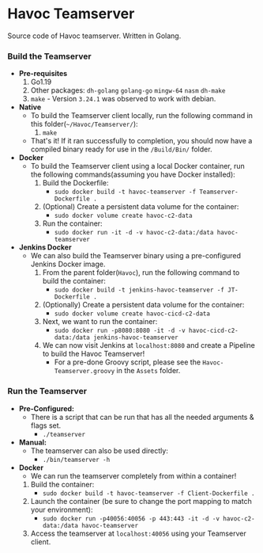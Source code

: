 # Havoc Teamserver

Source code of Havoc teamserver. Written in Golang.


### Build the Teamserver
- **Pre-requisites**
	1. Go1.19
	2. Other packages: `dh-golang` `golang-go` `mingw-64` `nasm` `dh-make`
	3. `make` - Version `3.24.1` was observed to work with debian.
- **Native**
	- To build the Teamserver client locally, run the following command in this folder(`~/Havoc/Teamserver/`):
		1. `make`
	- That's it! If it ran successfully to completion, you should now have a compiled binary ready for use in the `/Build/Bin/` folder.
- **Docker**
	- To build the Teamserver client using a local Docker container, run the following commands(assuming you have Docker installed):
		1. Build the Dockerfile:
			* `sudo docker build -t havoc-teamserver -f Teamserver-Dockerfile .`
		2. (Optional) Create a persistent data volume for the container:
			* `sudo docker volume create havoc-c2-data`
		3. Run the container:
			* `sudo docker run -it -d -v havoc-c2-data:/data havoc-teamserver`
- **Jenkins Docker**
	- We can also build the Teamserver binary using a pre-configured Jenkins Docker image.
		1. From the parent folder(`Havoc`), run the following command to build the container:
			* `sudo docker build -t jenkins-havoc-teamserver -f JT-Dockerfile .`
		2. (Optionally) Create a persistent data volume for the container:
			* `sudo docker volume create havoc-cicd-c2-data`
		2. Next, we want to run the container:
			* `sudo docker run -p8080:8080 -it -d -v havoc-cicd-c2-data:/data jenkins-havoc-teamserver`
		3. We can now visit Jenkins at `localhost:8080` and create a Pipeline to build the Havoc Teamserver!
			* For a pre-done Groovy script, please see the `Havoc-Teamserver.groovy` in the `Assets` folder.


### Run the Teamserver
- **Pre-Configured:**
	- There is a script that can be run that has all the needed arguments & flags set.
		* `./teamserver`
- **Manual:**
	- The teamserver can also be used directly:
		* `./bin/teamserver -h`
- **Docker**
	- We can run the teamserver completely from within a container!
	1. Build the container: 
		* `sudo docker build -t havoc-teamserver -f Client-Dockerfile .`
	2. Launch the container (be sure to change the port mapping to match your environment):
		* `sudo docker run -p40056:40056 -p 443:443 -it -d -v havoc-c2-data:/data havoc-teamserver`
	3. Access the teamserver at `localhost:40056` using your Teamserver client.
